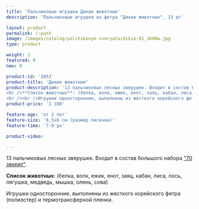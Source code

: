 ```yaml
---
title: 'Пальчиковые игрушки Дикие животные'
description: 'Пальчиковые игрушки из фетра "Дикие животные", 13 шт'

layout: product
permalink: /:path
image: /images/catalog/palchikovye-zveryata/dikie-01_1600w.jpg
type: product

weight: 2
featured: 0
new: 0

product-id: '1053'
product-title: 'Дикие животные'
product-description: '13 пальчиковых лесных зверушек. Входит в состав большого набора  ["70 зверят"](/palchikovye-zveryata/bolshoj-nabor).<br /><br />**Список животных**: (белка, волк, ежик, енот, заяц, кабан, лиса, лось, лягушка, медведь, мышка, олень, сова)<br /><br />Игрушки односторонние, выполнены из жесткого корейского фетра (полиэстер) и термотрансферной пленки.'
product-price: '1 100'

feature-age: 'от 2 лет'
feature-size: '8,5х6 см (размер лисички)'
feature-time: '7-9 дн'

product-video: 

---
```

13 пальчиковых лесных зверушек. Входит в состав большого набора  ["70 зверят"](/palchikovye-zveryata/bolshoj-nabor).

**Список животных**: (белка, волк, ежик, енот, заяц, кабан, лиса, лось, лягушка, медведь, мышка, олень, сова)

Игрушки односторонние, выполнены из жесткого корейского фетра (полиэстер) и термотрансферной пленки.